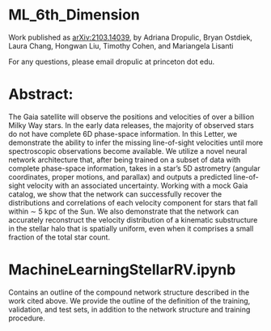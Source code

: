 # ML_6th_Dimension
Work published as [arXiv:2103.14039](https://arxiv.org/pdf/2103.14039.pdf), by Adriana Dropulic, Bryan Ostdiek, Laura Chang, Hongwan Liu, Timothy Cohen, and Mariangela Lisanti

For any questions, please email dropulic at princeton dot edu.

# Abstract:
The Gaia satellite will observe the positions and velocities of over a billion Milky Way stars. In the early data releases, the majority of observed stars do not have complete 6D phase-space information. In this Letter, we demonstrate the ability to infer the missing line-of-sight velocities until more spectroscopic observations become available. We utilize a novel neural network architecture that, after being trained on a subset of data with complete phase-space information, takes in a star’s 5D astrometry (angular coordinates, proper motions, and parallax) and outputs a predicted line-of-sight velocity with an associated uncertainty. Working with a mock Gaia catalog, we show that the network can successfully recover the distributions and correlations of each velocity component for stars that fall within ∼ 5 kpc of the Sun. We also demonstrate that the network can accurately reconstruct the velocity distribution of a kinematic substructure in the stellar halo that is spatially uniform, even when it comprises a small fraction of the total star count.

# MachineLearningStellarRV.ipynb

Contains an outline of the compound network structure described in the work cited above. We provide the outline of the definition of the training, validation, and test sets, in addition to the network structure and training procedure. 

